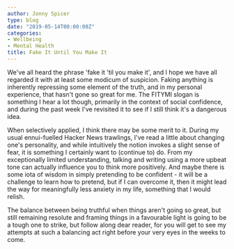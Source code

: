 ```yaml
---
author: Jonny Spicer
type: blog
date: "2019-05-14T00:00:00Z"
categories:
- Wellbeing
- Mental Health
title: Fake It Until You Make It
---
```

We've all heard the phrase 'fake it 'til you make it', and I hope we have all
regarded it with at least some modicum of suspicion. Faking anything is inherently
repressing some element of the truth, and in my personal experience, that hasn't
gone so great for me. The FITYMI slogan is something I hear a lot though, primarily
in the context of social confidence, and during the past week I've revisited it
to see if I still think it's a dangerous idea.

When selectively applied, I think there may be some merit to it. During my usual
ennui-fuelled Hacker News trawlings, I've read a little about changing one's personality,
and while intuitively the notion invokes a slight sense of fear, it is something
I certainly want to (continue to) do. From my exceptionally limited understanding,
talking and writing using a more upbeat tone can actually influence you to
think more positively. And maybe there is some iota of wisdom in simply pretending
to be confident - it will be a challenge to learn how to pretend, but if I can overcome
it, then it might lead the way for meaningfully less anxiety in my life, something
that I would relish.

The balance between being truthful when things aren't going so great, but still
remaining resolute and framing things in a favourable light is going to be a tough
one to strike, but follow along dear reader, for you will get to see my attempts
at such a balancing act right before your very eyes in the weeks to come.
